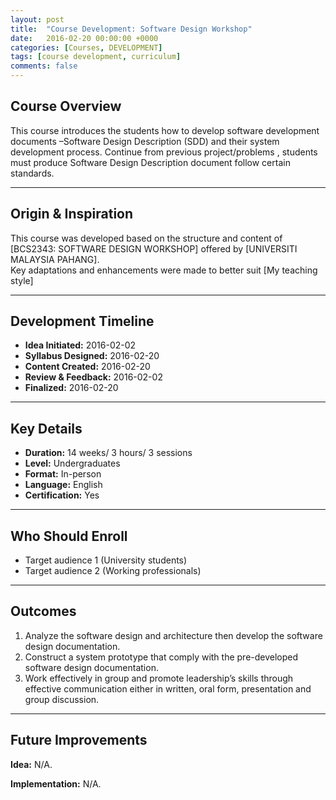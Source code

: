 ```yaml
---
layout: post
title:  "Course Development: Software Design Workshop"
date:   2016-02-20 00:00:00 +0000
categories: [Courses, DEVELOPMENT]
tags: [course development, curriculum]
comments: false
---
```


## Course Overview

This course introduces the students how to develop software development documents –Software Design Description (SDD) and their system development process. Continue from previous project/problems , students must produce Software Design Description document follow certain standards.

---

## Origin & Inspiration

This course was developed based on the structure and content of [BCS2343: SOFTWARE DESIGN WORKSHOP] offered by [UNIVERSITI MALAYSIA PAHANG].  
Key adaptations and enhancements were made to better suit [My teaching style]

---

## Development Timeline

- **Idea Initiated:** 2016-02-02
- **Syllabus Designed:** 2016-02-20
- **Content Created:** 2016-02-20
- **Review & Feedback:** 2016-02-02
- **Finalized:** 2016-02-20

---

## Key Details

- **Duration:** 14 weeks/ 3 hours/ 3 sessions  
- **Level:** Undergraduates 
- **Format:** In-person
- **Language:** English
- **Certification:** Yes

---

## Who Should Enroll

- Target audience 1 (University students)
- Target audience 2 (Working professionals)

---

## Outcomes

1. Analyze the software design and architecture then develop the software design documentation. 
2. Construct a system prototype that comply with the pre-developed software design documentation. 
3. Work effectively in group and promote leadership’s skills through effective communication either in written, oral form, presentation and group discussion.

---

## Future Improvements

**Idea:** 
N/A. 

**Implementation:**
N/A.
